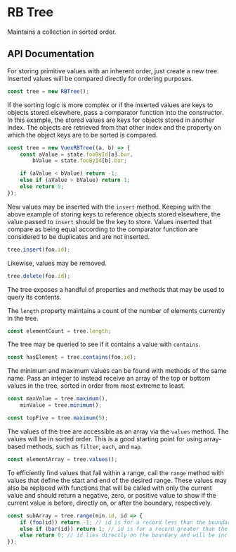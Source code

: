 # RB Tree

Maintains a collection in sorted order.

## API Documentation

For storing primitive values with an inherent order, just create a new tree. Inserted values will be compared directly
for ordering purposes.

```javascript
const tree = new RBTree();
```

If the sorting logic is more complex or if the inserted values are keys to objects stored elsewhere, pass a comparator
function into the constructor. In this example, the stored values are keys for objects stored in another index. The
objects are retrieved from that other index and the property on which the object keys are to be sorted is compared.

```javascript
const tree = new VuexRBTree((a, b) => {
    const aValue = state.fooById[a].bar,
        bValue = state.fooById[b].bar;

    if (aValue < bValue) return -1;
    else if (aValue > bValue) return 1;
    else return 0;
});
```

New values may be inserted with the `insert` method. Keeping with the above example of storing keys to reference objects
stored elsewhere, the value passed to `insert` should be the key to store. Values inserted that compare as being equal
according to the comparator function are considered to be duplicates and are not inserted.

```javascript
tree.insert(foo.id);
```

Likewise, values may be removed.

```javascript
tree.delete(foo.id);
```

The tree exposes a handful of properties and methods that may be used to query its contents.

The `length` property maintains a count of the number of elements currently in the tree.

```javascript
const elementCount = tree.length;
```

The tree may be queried to see if it contains a value with `contains`.

```javascript
const hasElement = tree.contains(foo.id);
```

The minimum and maximum values can be found with methods of the same name. Pass an integer to instead receive an array
of the top or bottom values in the tree, sorted in order from most extreme to least.

```javascript
const maxValue = tree.maximum(),
    minValue = tree.minimum();

const topFive = tree.maximum(5);
```

The values of the tree are accessible as an array via the `values` method. The values will be in sorted order. This is a
good starting point for using array-based methods, such as `filter`, `each`, and `map`. 

```javascript
const elementArray = tree.values();
```

To efficiently find values that fall within a range, call the `range` method with values that define the start and end
of the desired range. These values may also be replaced with functions that will be called with only the current value
and should return a negative, zero, or positive value to show if the current value is before, directly on, or after the
boundary, respectively.

```javascript
const subArray = tree.range(min.id, id => {
    if (foo(id)) return -1; // id is for a record less than the boundary
    else if (bar(id)) return 1; // id is for a record greater than the boundary
    else return 0; // id lies directly on the boundary and will be included
});
```